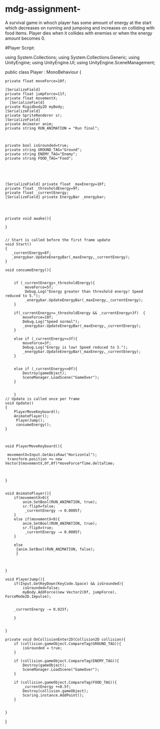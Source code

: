 # mdg-assignment-
A survival game in whoch player has some amount of energy at the start which decreases on running and jumpoing and increases on colliding with food items. Player dies when it collides with enemies or when the energy amount becomes 0.


#Player Script:

using System.Collections;
using System.Collections.Generic;
using UnityEngine;
using UnityEngine.UI;
using UnityEngine.SceneManagement;

public class Player : MonoBehaviour
{

    private float moveForce=10f;
    
    [SerializeField]
    private float jumpForce=11f;
    private float movementX;
      [SerializeField]
    private Rigidbody2D myBody;
    [SerializeField]
    private SpriteRenderer sr;
    [SerializeField]
    private Animator anim;
    private string RUN_ANIMATION = "Run final";
    


    private bool isGrounded=true;
    private string GROUND_TAG="Ground";
    private string ENEMY_TAG="Enemy";
    private string FOOD_TAG="Food";





    [SerializeField] private float _maxEnergy=10f;
    private float _thresholdEnergy=9f;
    private float _currentEnergy;
    [SerializeField] private EnergyBar _energybar;




    private void awake(){
    
    }


    // Start is called before the first frame update
    void Start()
    {
       _currentEnergy=8f;
       _energybar.UpdateEnergyBar(_maxEnergy,_currentEnergy); 
    }

    void consumeEnergy(){
        
     
        if (_currentEnergy>_thresholdEnergy){
             moveForce=5f;
             Debug.Log("Energy greater than threshold energy! Speed reduced to 5.");
             _energybar.UpdateEnergyBar(_maxEnergy,_currentEnergy);
        }

        if(_currentEnergy<=_thresholdEnergy && _currentEnergy>3f)  {
            moveForce=10f;
            Debug.Log("Speed normal");
            _energybar.UpdateEnergyBar(_maxEnergy,_currentEnergy);
        } 
        
        else if (_currentEnergy<=3f){
            moveForce=3f;
            Debug.Log("Energy is low! Speed reduced to 3.");
            _energybar.UpdateEnergyBar(_maxEnergy,_currentEnergy);
        }
           

        else if (_currentEnergy<=0f){
            Destroy(gameObject);
            SceneManager.LoadScene("GameOver");
        }
            
   
        }
    // Update is called once per frame
    void Update()
    {
        PlayerMoveKeyboard();
        AnimatePlayer();
         PlayerJump();
         consumeEnergy();
    }

   

    void PlayerMoveKeyboard(){

     movementX=Input.GetAxisRaw("Horizontal");
     transform.position += new Vector3(movementX,0f,0f)*moveForce*Time.deltaTime;
      
      
       
    }


    void AnimatePlayer(){
        if(movementX>0){
            anim.SetBool(RUN_ANIMATION, true);
            sr.flipX=false;
             _currentEnergy -= 0.0005f;
        }
        else if(movementX<0){
            anim.SetBool(RUN_ANIMATION, true);
            sr.flipX=true;
             _currentEnergy -= 0.0005f;
        }

        else
         {anim.SetBool(RUN_ANIMATION, false);
         }


    
    }

    void PlayerJump(){
        if(Input.GetKeyDown(KeyCode.Space) && isGrounded){
            isGrounded=false;
            myBody.AddForce(new Vector2(0f, jumpForce), ForceMode2D.Impulse);
          
            
        _currentEnergy -= 0.025f;
           
        }
        
        
    }

    private void OnCollisionEnter2D(Collision2D collision){
        if (collision.gameObject.CompareTag(GROUND_TAG)){
            isGrounded = true;
        }

        if (collision.gameObject.CompareTag(ENEMY_TAG)){
            Destroy(gameObject);
            SceneManager.LoadScene("GameOver");
        }

        if (collision.gameObject.CompareTag(FOOD_TAG)){
            _currentEnergy +=0.5f;
            Destroy(collision.gameObject);
            Scoring.instance.AddPoint();
        }


    }



}
